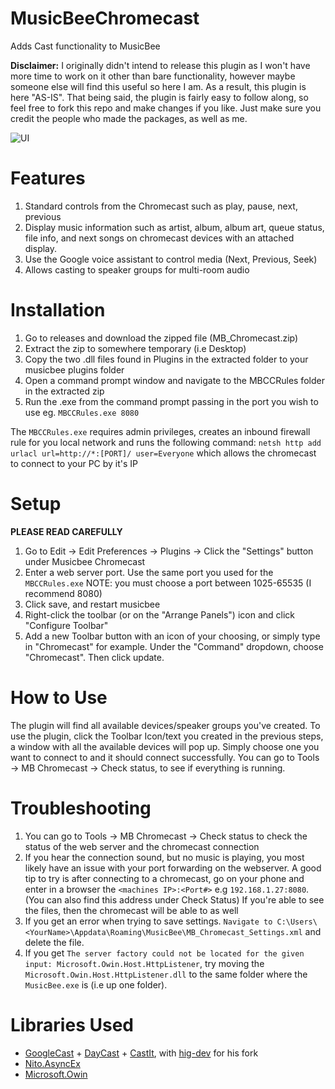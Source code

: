 # MusicBeeChromecast
Adds Cast functionality to MusicBee

**Disclaimer:** I originally didn't intend to release this plugin as I won't have more time to work on it other than bare functionality, however maybe someone else will find this useful so here I am. As a result, this plugin is here "AS-IS". That being said, the plugin is fairly easy to follow along, so feel free to fork this repo and make changes if you like. Just make sure you credit the people who made the packages, as well as me.

![UI](https://raw.githubusercontent.com/TroyFernandes/MusicBeeChromecast/master/Images/UI.jpg)

# Features
1. Standard controls from the Chromecast such as play, pause, next, previous
2. Display music information such as artist, album, album art, queue status, file info, and next songs on chromecast devices with an attached display.
3. Use the Google voice assistant to control media (Next, Previous, Seek)
4. Allows casting to speaker groups for multi-room audio

# Installation

1. Go to releases and download the zipped file (MB_Chromecast.zip)
2. Extract the zip to somewhere temporary (i.e Desktop)
3. Copy the two .dll files found in Plugins in the extracted folder to your musicbee plugins folder
4. Open a command prompt window and navigate to the MBCCRules folder in the extracted zip
5. Run the .exe from the command prompt passing in the port you wish to use eg. ``MBCCRules.exe 8080``

The ``MBCCRules.exe`` requires admin privileges, creates an inbound firewall rule for you local network and runs the following command: ``netsh http add urlacl url=http://*:[PORT]/ user=Everyone`` which allows the chromecast to connect to your PC by it's IP

# Setup
**PLEASE READ CAREFULLY**

1. Go to Edit -> Edit Preferences -> Plugins -> Click the "Settings" button under Musicbee Chromecast
2. Enter a web server port. Use the same port you used for the ``MBCCRules.exe`` NOTE: you must choose a port between 1025-65535 (I recommend 8080)
4. Click save, and restart musicbee
5. Right-click the toolbar (or on the "Arrange Panels") icon and click "Configure Toolbar"
6. Add a new Toolbar button with an icon of your choosing, or simply type in "Chromecast" for example. Under the "Command" dropdown, choose "Chromecast". Then click update.

# How to Use
The plugin will find all available devices/speaker groups you've created. To use the plugin, click the Toolbar Icon/text you created in the previous steps, a window with all the available devices will pop up. Simply choose one you want to connect to and it should connect successfully. You can go to Tools -> MB Chromecast -> Check status, to see if everything is running. 

# Troubleshooting

1. You can go to Tools -> MB Chromecast -> Check status to check the status of the web server and the chromecast connection
2. If you hear the connection sound, but no music is playing, you most likely have an issue with your port forwarding on the webserver. A good tip to try is after connecting to a chromecast, go on your phone and enter in a browser the 
``<machines IP>:<Port#>`` e.g ``192.168.1.27:8080``. (You can also find this address under Check Status) If you're able to see the files, then the chromecast will be able to as well
3. If you get an error when trying to save settings. ``Navigate to C:\Users\<YourName>\Appdata\Roaming\MusicBee\MB_Chromecast_Settings.xml`` and delete the file.
4. If you get `The server factory could not be located for the given input: Microsoft.Owin.Host.HttpListener`, try moving the `Microsoft.Owin.Host.HttpListener.dll` to the same folder where the ``MusicBee.exe`` is (i.e up one folder).

# Libraries Used

- [GoogleCast](https://github.com/kakone/GoogleCast/tree/master/GoogleCast) + [DayCast](https://github.com/MathieuCyr/DayCast) + [CastIt](https://github.com/Wolfteam/CastIt), with [hig-dev](https://github.com/hig-dev) for his fork 
- [Nito.AsyncEx](https://www.nuget.org/packages/Nito.AsyncEx)
- [Microsoft.Owin](https://www.nuget.org/packages/Microsoft.Owin/)
